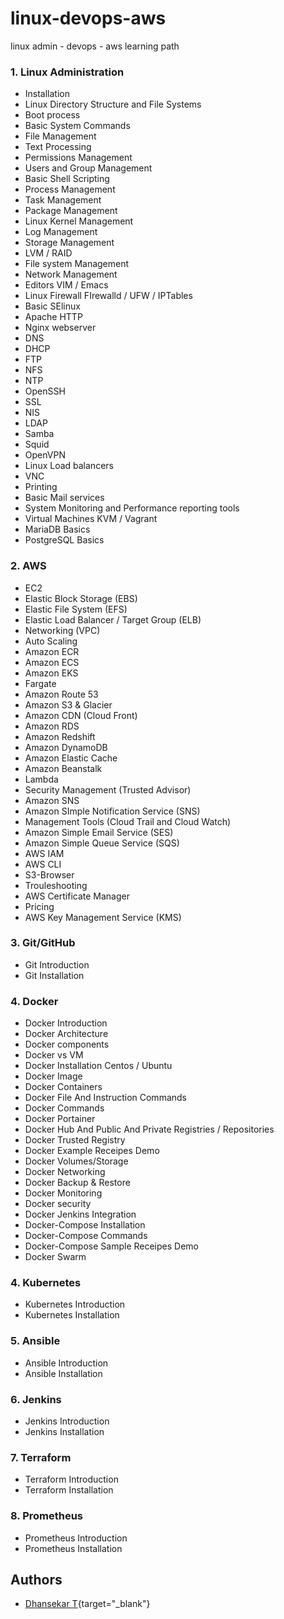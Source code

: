 # linux-devops-aws
linux admin - devops - aws learning path


### 1. Linux Administration

- Installation
- Linux Directory Structure and File Systems
- Boot process
- Basic System Commands
- File Management
- Text Processing 
- Permissions Management
- Users and Group Management
- Basic Shell Scripting
- Process Management
- Task Management
- Package Management
- Linux Kernel Management
- Log Management
- Storage Management
- LVM / RAID
- File system Management
- Network Management
- Editors VIM / Emacs
- Linux Firewall FIrewalld / UFW / IPTables
- Basic SElinux
- Apache HTTP
- Nginx webserver
- DNS 
- DHCP
- FTP
- NFS
- NTP
- OpenSSH
- SSL
- NIS
- LDAP
- Samba 
- Squid
- OpenVPN
- Linux Load balancers
- VNC
- Printing
- Basic Mail services
- System Monitoring and Performance reporting tools
- Virtual Machines KVM / Vagrant
- MariaDB Basics
- PostgreSQL Basics


### 2. AWS 

- EC2
- Elastic Block Storage (EBS)
- Elastic File System (EFS)
- Elastic Load Balancer / Target Group (ELB)
- Networking (VPC)
- Auto Scaling
- Amazon ECR
- Amazon ECS
- Amazon EKS
- Fargate
- Amazon Route 53
- Amazon S3 & Glacier
- Amazon CDN (Cloud Front)
- Amazon RDS
- Amazon Redshift
- Amazon DynamoDB
- Amazon Elastic Cache
- Amazon Beanstalk
- Lambda
- Security Management (Trusted Advisor)
- Amazon SNS
- Amazon SImple Notification Service (SNS)
- Management Tools (Cloud Trail and Cloud Watch)
- Amazon Simple Email Service (SES)
- Amazon Simple Queue Service (SQS)
- AWS IAM
- AWS CLI
- S3-Browser
- Trouleshooting
- AWS Certificate Manager
- Pricing
- AWS Key Management Service (KMS)



### 3. Git/GitHub

- Git Introduction
- Git Installation


### 4. Docker

- Docker Introduction
- Docker Architecture
- Docker components
- Docker vs VM
- Docker Installation Centos / Ubuntu
- Docker Image
- Docker Containers
- Docker File And Instruction Commands
- Docker Commands
- Docker Portainer
- Docker Hub And Public And Private Registries / Repositories
- Docker Trusted Registry
- Docker Example Receipes Demo
- Docker Volumes/Storage
- Docker Networking
- Docker Backup & Restore
- Docker Monitoring
- Docker security
- Docker Jenkins Integration
- Docker-Compose Installation
- Docker-Compose Commands
- Docker-Compose Sample Receipes Demo
- Docker Swarm


### 4. Kubernetes

- Kubernetes Introduction
- Kubernetes Installation


### 5. Ansible

- Ansible Introduction
- Ansible Installation


### 6. Jenkins

- Jenkins Introduction
- Jenkins Installation


### 7. Terraform

- Terraform Introduction
- Terraform Installation


### 8. Prometheus 

- Prometheus Introduction
- Prometheus Installation


## Authors

- [Dhansekar T](https://tkdhanasekar.wordpress.com){target="_blank"}
